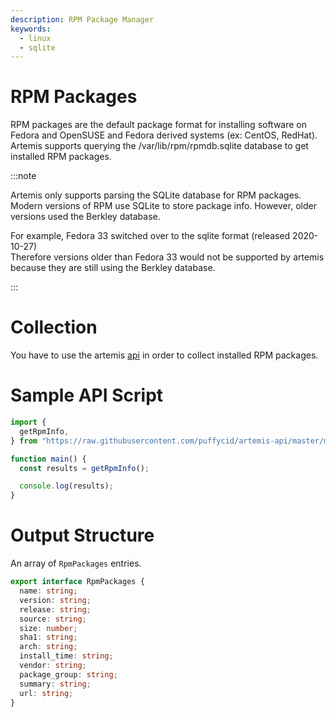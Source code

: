 ```yaml
---
description: RPM Package Manager
keywords:
  - linux
  - sqlite
---
```


# RPM Packages

RPM packages are the default package format for installing software on Fedora
and OpenSUSE and Fedora derived systems (ex: CentOS, RedHat). Artemis supports
querying the /var/lib/rpm/rpmdb.sqlite database to get installed RPM packages.

:::note

Artemis only supports parsing the SQLite database for RPM packages.\
Modern versions of RPM use SQLite to store package info. However, older versions
used the Berkley database.

For example, Fedora 33 switched over to the sqlite format (released 2020-10-27)\
Therefore versions older than Fedora 33 would not be supported by artemis
because they are still using the Berkley database.

:::

# Collection

You have to use the artemis [api](../../API/overview.md) in order to collect
installed RPM packages.

# Sample API Script

```typescript
import {
  getRpmInfo,
} from "https://raw.githubusercontent.com/puffycid/artemis-api/master/mod.ts";

function main() {
  const results = getRpmInfo();

  console.log(results);
}
```

# Output Structure

An array of `RpmPackages` entries.

```typescript
export interface RpmPackages {
  name: string;
  version: string;
  release: string;
  source: string;
  size: number;
  sha1: string;
  arch: string;
  install_time: string;
  vendor: string;
  package_group: string;
  summary: string;
  url: string;
}
```
